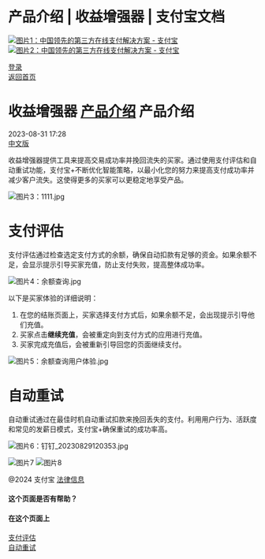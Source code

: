 产品介绍 | 收益增强器 | 支付宝文档
===============

[![图片1：中国领先的第三方在线支付解决方案 - 支付宝](https://ac.alipay.com/storage/2024/3/26/d66c43c0-440d-4c97-9976-f2028a2c8c5e.svg) ![图片2：中国领先的第三方在线支付解决方案 - 支付宝](https://ac.alipay.com/storage/2024/3/26/a48bd336-aea0-4f16-bf83-616eacbb4434.svg)](/docs/)

[登录](https://global.alipay.com/ilogin/account_login.htm?goto=https%3A%2F%2Fglobal.alipay.com%2Fdocs%2Fac%2Frevenuebooster_en%2Foverview)  
[返回首页](../../)

收益增强器
[产品介绍](/docs/ac/revenuebooster_en/overview)
产品介绍
====================

2023-08-31 17:28  
[中文版](https://global.alipay.com/docs/ac/revenuebooster_cn/overview)

收益增强器提供工具来提高交易成功率并挽回流失的买家。通过使用支付评估和自动重试功能，支付宝+不断优化智能策略，以最小化您的努力来提高支付成功率并减少客户流失。这使得更多的买家可以更稳定地享受产品。

![图片3：1111.jpg](https://idocs-assets.marmot-cloud.com/storage/idocs87c36dc8dac653c1/1693279562462-50e69b79-14f9-405a-9c87-37097f65d24f.jpeg)

支付评估
==============

支付评估通过检查选定支付方式的余额，确保自动扣款有足够的资金。如果余额不足，会显示提示引导买家充值，防止支付失败，提高整体成功率。

![图片4：余额查询.jpg](https://idocs-assets.marmot-cloud.com/storage/idocs87c36dc8dac653c1/1693281788243-7bb7636c-6a7a-4ef4-b6a7-df30cd6f6c0d.jpeg)

以下是买家体验的详细说明：

1. 在您的结账页面上，买家选择支付方式后，如果余额不足，会出现提示引导他们充值。
2. 买家点击**继续充值**，会被重定向到支付方式的应用进行充值。
3. 买家完成充值后，会被重新引导回您的页面继续支付。

![图片5：余额查询用户体验.jpg](https://idocs-assets.marmot-cloud.com/storage/idocs87c36dc8dac653c1/1693279988524-d8aa18ef-95ca-45c9-9485-7daf9c5b3edd.jpeg)

自动重试
==========

自动重试通过在最佳时机自动重试扣款来挽回丢失的支付。利用用户行为、活跃度和常见的发薪日模式，支付宝+确保重试的成功率高。

![图片6：钉钉_20230829120353.jpg](https://idocs-assets.marmot-cloud.com/storage/idocs87c36dc8dac653c1/1693281850398-dc7c42c0-ce7a-428b-b3c4-5ed71090f979.jpeg)

![图片7](https://ac.alipay.com/storage/2021/5/20/19b2c126-9442-4f16-8f20-e539b1db482a.png) ![图片8](https://ac.alipay.com/storage/2021/5/20/e9f3f154-dbf0-455f-89f0-b3d4e0c14481.png)

@2024 支付宝 [法律信息](https://global.alipay.com/docs/ac/platform/membership)

#### 这个页面是否有帮助？

#### 在这个页面上
[支付评估](#N97Ha "支付评估")  
[自动重试](#8U9uy "自动重试")